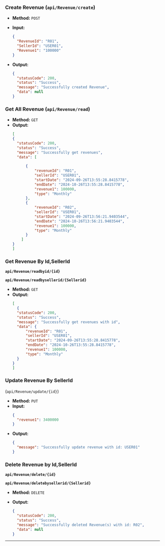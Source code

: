### **Create Revenue (`api/Revenue/create`)**

- **Method:** `POST`
- **Input:**

  ```json
  {
    "RevenueId": "R01",
    "SellerId": "USER01",
    "Revenue1": "100000"
  }
  ```

- **Output:**
  ```json
  {
    "statusCode": 200,
    "status": "Success",
    "message": "Successfully created Revenue",
    "data": null
  }
  ```

### **Get All Revenue (`api/Revenue/read`)**

- **Method:** `GET`
- **Output:**
  ```json
  [
  {
    "statusCode": 200,
    "status": "Success",
    "message": "Successfully get revenues",
    "data": [
        
        {
            "revenueId": "R01",
            "sellerId": "USER01",
            "startDate": "2024-09-26T13:55:28.8415778",
            "endDate": "2024-10-26T13:55:28.8415778",
            "revenue1": 100000,
            "type": "Monthly"
        },
        {
            "revenueId": "R02",
            "sellerId": "USER01",
            "startDate": "2024-09-26T13:56:21.9403544",
            "endDate": "2024-10-26T13:56:21.9403544",
            "revenue1": 100000,
            "type": "Monthly"
        }
      ]
  }
  ]
  ```

### **Get Revenue By Id,SellerId**

**`api/Revenue/readbyid/{id}`**

**`api/Revenue/readbysellerid/{Sellerid}`**

- **Method:** `GET`
- **Output:**
  ```json
  [
    {
    "statusCode": 200,
    "status": "Success",
    "message": "Successfully get revenues with id",
    "data": {
        "revenueId": "R01",
        "sellerId": "USER01",
        "startDate": "2024-09-26T13:55:28.8415778",
        "endDate": "2024-10-26T13:55:28.8415778",
        "revenue1": 100000,
        "type": "Monthly"
    }
  }
  ]
  ```

### **Update Revenue By SellerId** 
(`api/Revenue/update/{id}`)

- **Method:** `PUT`
- **Input:**
  ```json
  {
    "revenue1": 3400000
  }
  ```
- **Output:**
  ```json
  {
    "message": "Successfully update revenue with id: USER01"
  }
  ```

### **Delete Revenue by Id,SellerId**

**`api/Revenue/delete/{id}`**

**`api/Revenue/deletebysellerid/{Sellerid}`**

- **Method:** `DELETE`
- **Output:**

  ```json
  {
    "statusCode": 200,
    "status": "Success",
    "message": "Successfully deleted Revenue(s) with id: R02",
    "data": null
  }
  ```

---
